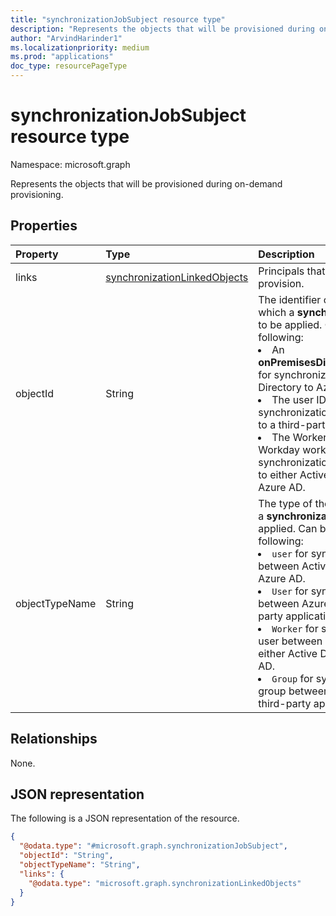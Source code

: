 ```yaml
---
title: "synchronizationJobSubject resource type"
description: "Represents the objects that will be provisioned during on-demand provisioning."
author: "ArvindHarinder1"
ms.localizationpriority: medium
ms.prod: "applications"
doc_type: resourcePageType
---
```


# synchronizationJobSubject resource type

Namespace: microsoft.graph

Represents the objects that will be provisioned during on-demand provisioning.

## Properties
|Property|Type|Description|
|:---|:---|:---|
|links|[synchronizationLinkedObjects](../resources/synchronizationlinkedobjects.md)|Principals that you would like to provision.|
|objectId|String|The identifier of an object to which a **synchronizationJob** is to be applied. Can be one of the following: <li>An **onPremisesDistinguishedName** for synchronization from Active Directory to Azure AD.</li><li>The user ID for synchronization from Azure AD to a third-party.</li><li>The Worker ID of the Workday worker for synchronization from Workday to either Active Directory or Azure AD.</li>|
|objectTypeName|String|The type of the object to which a **synchronizationJob** is to be applied. Can be one of the following: <li>`user` for synchronizing between Active Directory and Azure AD.</li><li>`User` for synchronizing a user between Azure AD and a third-party application. </li><li>`Worker` for synchronization a user between Workday and either Active Directory or Azure AD.</li><li>`Group` for synchronizing a group between Azure AD and a third-party application. </li>|

## Relationships
None.

## JSON representation
The following is a JSON representation of the resource.
<!-- {
  "blockType": "resource",
  "@odata.type": "microsoft.graph.synchronizationJobSubject"
}
-->
``` json
{
  "@odata.type": "#microsoft.graph.synchronizationJobSubject",
  "objectId": "String",
  "objectTypeName": "String",
  "links": {
    "@odata.type": "microsoft.graph.synchronizationLinkedObjects"
  }
}
```


